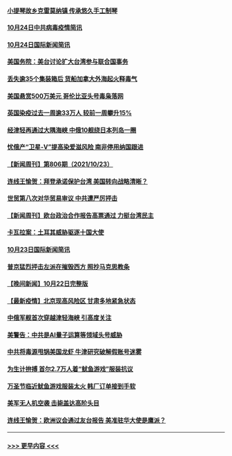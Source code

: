 #### [小提琴故乡克雷莫纳镇 传承悠久手工制琴](../pages/prog202/a103251230.md?t=10242350) 
#### [10月24日中共病毒疫情简讯](../pages/prog202/a103251220.md?t=10242350) 
#### [10月24日国际新闻简讯](../pages/prog202/a103251216.md?t=10242350) 
#### [美国务院：美台讨论扩大台湾参与联合国事务](../pages/prog202/a103251176.md?t=10242350) 
#### [丢失逾35个集装箱后 货船加拿大外海起火释毒气](../pages/prog202/a103251113.md?t=10242350) 
#### [美国悬赏500万美元 哥伦比亚头号毒枭落网](../pages/prog202/a103251100.md?t=10242350) 
#### [英国染疫过去一周逾33万人 较前一周攀升15%](../pages/prog202/a103251044.md?t=10242350) 
#### [经津轻再通过大隅海峡 中俄10舰绕日本列岛一圈](../pages/prog202/a103251038.md?t=10242350) 
#### [忧俄产“卫星-V”提高染爱滋风险 南非停用纳国跟进](../pages/prog202/a103251025.md?t=10242350) 
#### [【新闻周刊】第806期（2021/10/23）](../pages/prog202/a103250962.md?t=10242350) 
#### [连线王愉贺：拜登承诺保护台湾 美国转向战略清晰？](../pages/prog202/a103250246.md?t=10242350) 
#### [世贸第八次对华贸易审议 中共遭严厉抨击](../pages/prog202/a103250856.md?t=10242350) 
#### [【新闻周刊】欧台政治合作报告高票通过 力挺台湾民主](../pages/prog202/a103250888.md?t=10242350) 
#### [卡瓦拉案：土耳其威胁驱逐十国大使](../pages/prog202/a103250818.md?t=10242350) 
#### [10月23日国际新闻简讯](../pages/prog202/a103250811.md?t=10242350) 
#### [普京猛烈抨击左派在摧毁西方 照抄马克思教条](../pages/prog202/a103250663.md?t=10242350) 
#### [【晚间新闻】10月22日完整版](../pages/prog202/a103250672.md?t=10242350) 
#### [【最新疫情】北京现高风险区 甘肃多地紧急状态](../pages/prog202/a103250720.md?t=10242350) 
#### [中俄军舰首次穿越津轻海峡 引高度关注](../pages/prog202/a103250701.md?t=10242350) 
#### [美警告：中共是AI量子运算等领域头号威胁](../pages/prog202/a103250198.md?t=10242350) 
#### [中共将毒源甩锅美国龙虾 牛津研究破解假账号迷雾](../pages/prog202/a103250222.md?t=10242350) 
#### [为生计拚搏 首尔2.7万人着“鱿鱼游戏”服装抗议](../pages/prog202/a103250602.md?t=10242350) 
#### [万圣节临近鱿鱼游戏服装太火 韩厂订单接到手软](../pages/prog202/a103249742.md?t=10242350) 
#### [美军无人机空袭 击毙盖达高阶头目](../pages/prog202/a103250394.md?t=10242350) 
#### [连线王愉贺：欧洲议会通过友台报告 美准驻华大使是鹰派？](../pages/prog202/a103249297.md?t=10242350) 

----
#### [ >>> 更早内容 <<< ](../indexes/prog202-earlier.md)
